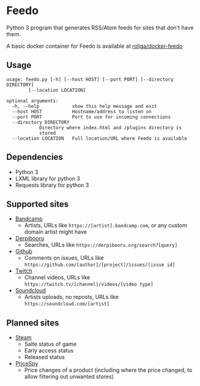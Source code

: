 Feedo
=====

Python 3 program that generates RSS/Atom feeds for sites that don't have them.

A basic docker container for Feedo is available at [roliga/docker-feedo](https://github.com/Roliga/docker-feedo/)

Usage
-----

	usage: feedo.py [-h] [--host HOST] [--port PORT] [--directory DIRECTORY]                                                                 
			[--location LOCATION]

	optional arguments:
	  -h, --help            show this help message and exit
	  --host HOST           Hostname/address to listen on
	  --port PORT           Port to use for incoming connections
	  --directory DIRECTORY
				Directory where index.html and /plugins directory is
				stored
	  --location LOCATION   Full location/URL where Feedo is available

Dependencies
------------

* Python 3
* LXML library for python 3
* Requests library for python 3

Supported sites
---------------

* [Bandcamp](https://bandcamp.com)
	- Artists, URLs like `https://[artist].bandcamp.com`, or any custom domain artist might have
* [Derpibooru](https://derpibooru.org/)
	- Searches, URLs like `https://derpibooru.org/search?[query]`
* [Github](https://github.com)
	- Comments on issues, URLs like `https://github.com/[author]/[project]/issues/[issue id]`
* [Twitch](https://twitch.tv/)
	- Channel videos, URLs like `https://twitch.tv/[channel]/videos/[video type]`
* [Soundcloud](https://soundcloud.com)
	- Artists uploads, no reposts, URLs like `https://soundcloud.com/[artist]`

Planned sites
-------------

* [Steam](https://store.steampowered.com/)
	- Salte status of game
	- Early access status
	- Released status
* [PriceSpy](https://pricespy.co.uk/)
	- Price changes of a product (including where the price changed, to allow filtering out unwanted stores)
